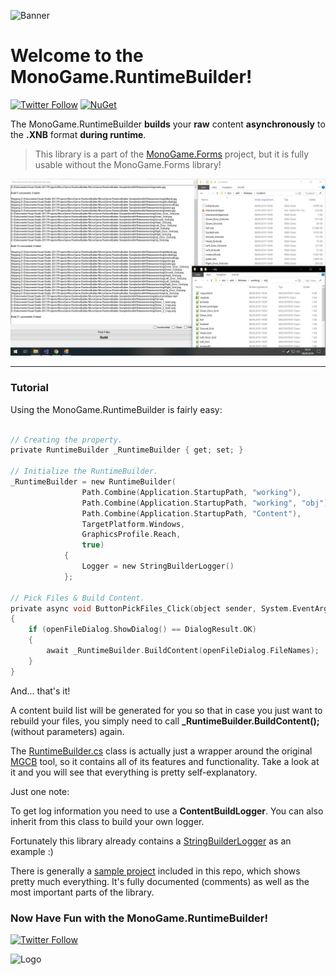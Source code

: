 ![Banner](https://raw.githubusercontent.com/sqrMin1/MonoGame.Forms/master/Logos/Logo_Banner_800.png)

# Welcome to the MonoGame.RuntimeBuilder!

 [![Twitter Follow](https://img.shields.io/twitter/follow/blizz_crafter.svg?style=flat-square&label=Follow&logo=twitter)](https://twitter.com/blizz_crafter)
 [![NuGet](https://img.shields.io/badge/NuGet-MonoGame.RuntimeBuilder-blue.svg?style=flat-square&logo=NuGet&colorA=3260c4&colorB=77c433)](https://www.nuget.org/packages/MonoGame.RuntimeBuilder)
  
 The MonoGame.RuntimeBuilder **builds** your **raw** content **asynchronously** to the **.XNB** format **during runtime**. 
 
> This library is a part of the [MonoGame.Forms](https://github.com/sqrMin1/MonoGame.Forms) project, 
but it is fully usable without the MonoGame.Forms library!

![Sample Project](doc/sample_project.png)

 ---
 
### Tutorial

Using the MonoGame.RuntimeBuilder is fairly easy:

```c

// Creating the property.
private RuntimeBuilder _RuntimeBuilder { get; set; }

// Initialize the RuntimeBuilder.
_RuntimeBuilder = new RuntimeBuilder(
                Path.Combine(Application.StartupPath, "working"),           // working directory
                Path.Combine(Application.StartupPath, "working", "obj"),    // intermediate directory
                Path.Combine(Application.StartupPath, "Content"),           // output directory
                TargetPlatform.Windows,                                     // target platform
                GraphicsProfile.Reach,                                      // graphics profile
                true)                                                       // compress the content
            {
                Logger = new StringBuilderLogger()                          // logger
            };
            
// Pick Files & Build Content.
private async void ButtonPickFiles_Click(object sender, System.EventArgs e)
{
    if (openFileDialog.ShowDialog() == DialogResult.OK)
    {
        await _RuntimeBuilder.BuildContent(openFileDialog.FileNames);
    }
}
```

And... that's it!

A content build list will be generated for you so that in case you just want to rebuild your files, you simply need to call **_RuntimeBuilder.BuildContent();** (without parameters) again.

The [RuntimeBuilder.cs](https://github.com/sqrMin1/MonoGame.RuntimeBuilder/blob/master/MonoGame.RuntimeBuilder/RuntimeBuilder.cs#L12-L16) class is actually just a wrapper around the original [MGCB](https://github.com/MonoGame/MonoGame/tree/develop/Tools/MGCB "MonoGame.Content.Builder") tool, so it contains all of its features and functionality. Take a look at it and you will see that everything is pretty self-explanatory.

Just one note:

To get log information you need to use a **ContentBuildLogger**. You can also inherit from this class to build your own logger.

Fortunately this library already contains a [StringBuilderLogger](https://github.com/sqrMin1/MonoGame.RuntimeBuilder/blob/master/MonoGame.RuntimeBuilder/StringBuilderLogger.cs#L8-L13) as an example :)

There is generally a [sample project](https://github.com/sqrMin1/MonoGame.RuntimeBuilder/blob/master/MonoGame.RuntimeBuilder.Sample/Sample.cs#L8) included in this repo, which shows pretty much everything. It's fully documented (comments) as well as the most important parts of the library.

### Now Have Fun with the MonoGame.RuntimeBuilder!
[![Twitter Follow](https://img.shields.io/twitter/follow/blizz_crafter.svg?style=flat-square&label=Follow&logo=twitter)](https://twitter.com/blizz_crafter)

![Logo](https://raw.githubusercontent.com/sqrMin1/MonoGame.Forms/master/Logos/Logo_Shadow_256.png)
